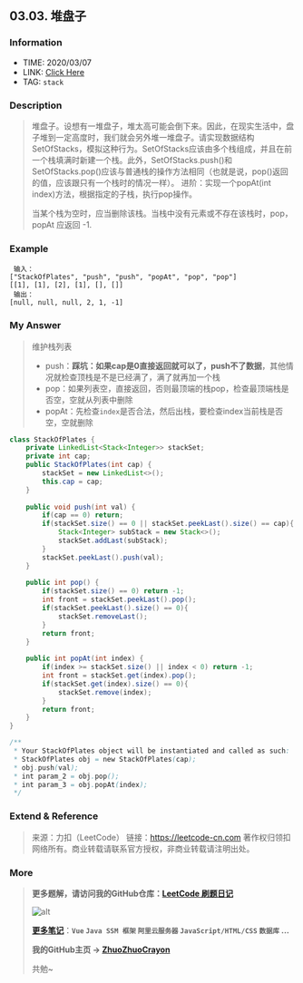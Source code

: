 ## 03.03. 堆盘子

### Information

* TIME: 2020/03/07
* LINK: [Click Here](https://leetcode-cn.com/problems/stack-of-plates-lcci/)
* TAG: `stack`

### Description

> 堆盘子。设想有一堆盘子，堆太高可能会倒下来。因此，在现实生活中，盘子堆到一定高度时，我们就会另外堆一堆盘子。请实现数据结构SetOfStacks，模拟这种行为。SetOfStacks应该由多个栈组成，并且在前一个栈填满时新建一个栈。此外，SetOfStacks.push()和SetOfStacks.pop()应该与普通栈的操作方法相同（也就是说，pop()返回的值，应该跟只有一个栈时的情况一样）。 进阶：实现一个popAt(int index)方法，根据指定的子栈，执行pop操作。
>
> 当某个栈为空时，应当删除该栈。当栈中没有元素或不存在该栈时，pop，popAt 应返回 -1.
>

### Example

```text
 输入：
["StackOfPlates", "push", "push", "popAt", "pop", "pop"]
[[1], [1], [2], [1], [], []]
 输出：
[null, null, null, 2, 1, -1]
```

### My Answer

> 维护栈列表
>
> * push：**踩坑：如果cap是0直接返回就可以了，push不了数据**，其他情况就检查顶栈是不是已经满了，满了就再加一个栈
> * pop：如果列表空，直接返回，否则最顶端的栈pop，检查最顶端栈是否空，空就从列表中删除
> * popAt：先检查`index`是否合法，然后出栈，要检查index当前栈是否空，空就删除

```java
class StackOfPlates {
    private LinkedList<Stack<Integer>> stackSet;
    private int cap;
    public StackOfPlates(int cap) {
        stackSet = new LinkedList<>();
        this.cap = cap;
    }
    
    public void push(int val) {
        if(cap == 0) return;
        if(stackSet.size() == 0 || stackSet.peekLast().size() == cap){
            Stack<Integer> subStack = new Stack<>();
            stackSet.addLast(subStack);
        }
        stackSet.peekLast().push(val);
    }
    
    public int pop() {
        if(stackSet.size() == 0) return -1;
        int front = stackSet.peekLast().pop();
        if(stackSet.peekLast().size() == 0){
            stackSet.removeLast();
        }
        return front;
    }
    
    public int popAt(int index) {
        if(index >= stackSet.size() || index < 0) return -1;
        int front = stackSet.get(index).pop();
        if(stackSet.get(index).size() == 0){
            stackSet.remove(index);
        }
        return front;
    }
}

/**
 * Your StackOfPlates object will be instantiated and called as such:
 * StackOfPlates obj = new StackOfPlates(cap);
 * obj.push(val);
 * int param_2 = obj.pop();
 * int param_3 = obj.popAt(index);
 */
```

### Extend & Reference

> 来源：力扣（LeetCode）
> 链接：https://leetcode-cn.com
> 著作权归领扣网络所有。商业转载请联系官方授权，非商业转载请注明出处。

### More

> **更多题解，请访问我的GitHub仓库：[LeetCode 刷题日记](https://github.com/ZhuoZhuoCrayon/my-Nodes/blob/master/Daily/README_2020.md)**
>
> ![alt](https://raw.githubusercontent.com/ZhuoZhuoCrayon/my-Nodes/master/Daily/img/mynode.png)
>
> [**更多笔记**](https://github.com/ZhuoZhuoCrayon/my-Nodes)：**`Vue` `Java SSM 框架` `阿里云服务器` `JavaScript/HTML/CSS`   `数据库` ...**
>
> **我的GitHub主页 -> [ZhuoZhuoCrayon](https://github.com/ZhuoZhuoCrayon)**
>
> 共勉~

